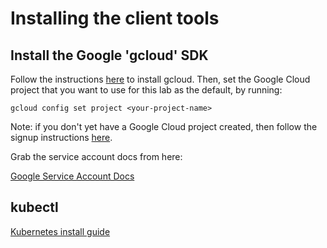 # Installing the client tools

## Install the Google 'gcloud' SDK

Follow the instructions [here](https://cloud.google.com/sdk/) to install gcloud.
Then, set the Google Cloud project that you want to use for this lab as the default, by running:

```
gcloud config set project <your-project-name>
```

Note: if you don't yet have a Google Cloud project created, then follow the signup
instructions [here](https://cloud.google.com/compute/docs/signup).

Grab the service account docs from here:

[Google Service Account Docs](https://developers.google.com/console/help/new/#serviceaccounts)

## kubectl

[Kubernetes install guide](https://github.com/GoogleCloudPlatform/kubernetes/releases/tag/v1.0.1)

